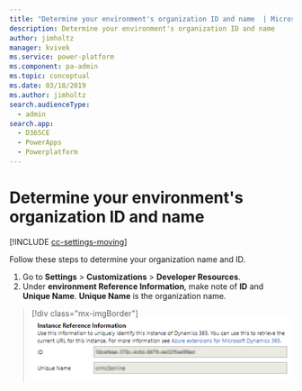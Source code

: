 ```yaml
---
title: "Determine your environment's organization ID and name  | MicrosoftDocs"
description: Determine your environment's organization ID and name
author: jimholtz
manager: kvivek
ms.service: power-platform
ms.component: pa-admin
ms.topic: conceptual
ms.date: 03/18/2019
ms.author: jimholtz
search.audienceType: 
  - admin
search.app: 
  - D365CE
  - PowerApps
  - Powerplatform
---
```

# Determine your environment's organization ID and name

[!INCLUDE [cc-settings-moving](../includes/cc-settings-moving.md)] 

Follow these steps to determine your organization name and ID.

1. Go to **Settings** > **Customizations** > **Developer Resources**.
2. Under **environment Reference Information**, make note of **ID** and **Unique Name**. **Unique Name** is the organization name.

> [!div class="mx-imgBorder"] 
> ![](media/org-id-name.png "Determine org ID and name")
